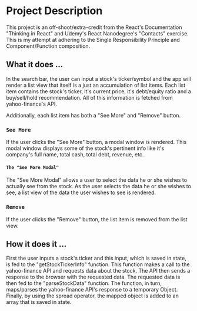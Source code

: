 # Project Description

This project is an off-shoot/extra-credit from the React's Documentation "Thinking in React" and Udemy's React Nanodegree's "Contacts" exercise. This is my attempt at adhering to the Single Responsibility Principle and Component/Function composition. 

## What it does ... 

In the search bar, the user can input a stock's ticker/symbol and the app will render a list view that itself is a just an accumulation of list items. Each list item contains the stock's ticker, it's current price, it's debt/equity ratio and a buy/sell/hold recommendation. All of this information is fetched from yahoo-finance's API. 

Additionally, each list item has both a "See More" and "Remove" button. 

### `See More`

If the user clicks the "See More" button, a modal window is rendered. This modal window displays some of the stock's pertinent info like it's company's full name, total cash, total debt, revenue, etc. 

#### `The "See More Modal"`

The "See More Modal" allows a user to select the data he or she wishes to actually see from the stock. As the user selects the data he or she wishes to see, a list view of the data the user wishes to see is rendered. 


### `Remove`

If the user clicks the "Remove" button, the list item is removed from the list view. 

## How it does it ... 

First the user inputs a stock's ticker and this input, which is saved in state, is fed to the "getStockTickerInfo" function. This function makes a call to the yahoo-finance API and requests data about the stock. The API then sends a response to the browser with the requested data. The requested data is then fed to the "parseStockData" function. The function, in turn, maps/parses the yahoo-finance API's response to a temporary Object. Finally, by using the spread operator, the mapped object is added to an array that is saved in state. 